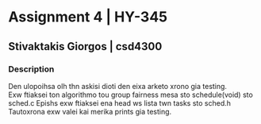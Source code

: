 # Assignment 4 | HY-345
## Stivaktakis Giorgos | csd4300

### Description
Den ulopoihsa olh thn askisi dioti den eixa arketo xrono gia testing.  
Exw ftiaksei ton algorithmo tou group fairness mesa sto schedule(void) sto sched.c 
Epishs exw ftiaksei ena head ws lista twn tasks sto sched.h  
Tautoxrona exw valei kai merika prints gia testing.